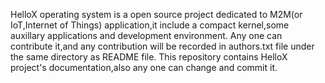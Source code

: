 HelloX operating system is a open source project dedicated to M2M(or IoT,Internet of Things) application,it include a compact kernel,some auxillary applications and development environment.
Any one can contribute it,and any contribution will be recorded in authors.txt file under the same directory as README file.
This repository contains HelloX project's documentation,also any one can change and commit it.
